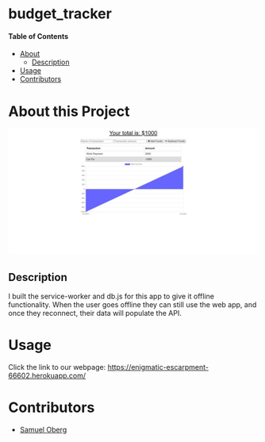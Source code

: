 # budget_tracker

#### Table of Contents
* [About](#about-this-project)
    * [Description](#description)
* [Usage](#usage)
* [Contributors](#contributors)


# About this Project

![alt text](images/mainpage.jpeg "Screen Shot of webframe for future website")

## Description

I built the service-worker and db.js for this app to give it offline functionality. When the user goes offline they can still use the web app, and once they reconnect, their data will populate the API. 

# Usage

Click the link to our webpage: <https://enigmatic-escarpment-66602.herokuapp.com/>

# Contributors

* [Samuel Oberg](https://github.com/sosoberg)